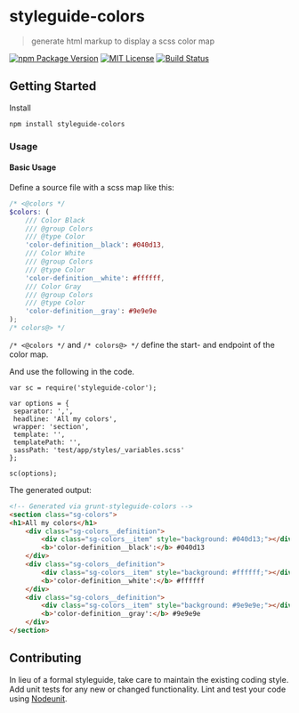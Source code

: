 # styleguide-colors

> generate html markup to display a scss color map 

[![npm Package Version](https://img.shields.io/npm/v/styleguide-colors.svg?style=flat-square)](https://www.npmjs.com/package/styleguide-colors)
[![MIT License](http://img.shields.io/:license-mit-blue.svg?style=flat-square)](LICENSE)
[![Build Status](https://travis-ci.org/webdesignberlin/styleguide-colors.svg?branch=master)](https://travis-ci.org/webdesignberlin/styleguide-colors)

## Getting Started
Install

```shell
npm install styleguide-colors
```

### Usage

#### Basic Usage
Define a source file with a scss map like this:

```scss
/* <@colors */
$colors: (
    /// Color Black
    /// @group Colors
    /// @type Color
    'color-definition__black': #040d13,
    /// Color White
    /// @group Colors
    /// @type Color
    'color-definition__white': #ffffff,
    /// Color Gray
    /// @group Colors
    /// @type Color
    'color-definition__gray': #9e9e9e
);
/* colors@> */
```

`/* <@colors */` and `/* colors@> */` define the start- and endpoint of the color map.

 And use the following in the code.


```
var sc = require('styleguide-color');

var options = {
 separator: ',',
 headline: 'All my colors',
 wrapper: 'section',
 template: '',
 templatePath: '',
 sassPath: 'test/app/styles/_variables.scss'
};

sc(options);
```

The generated output:

```html
<!-- Generated via grunt-styleguide-colors -->
<section class="sg-colors">
<h1>All my colors</h1>
    <div class="sg-colors__definition">
        <div class="sg-colors__item" style="background: #040d13;"></div>
        <b>'color-definition__black':</b> #040d13
    </div>
    <div class="sg-colors__definition">
        <div class="sg-colors__item" style="background: #ffffff;"></div>
        <b>'color-definition__white':</b> #ffffff
    </div>
    <div class="sg-colors__definition">
        <div class="sg-colors__item" style="background: #9e9e9e;"></div>
        <b>'color-definition__gray':</b> #9e9e9e
    </div>
</section>
```

## Contributing
In lieu of a formal styleguide, take care to maintain the existing coding style. Add unit tests for any new or changed functionality. Lint and test your code using [Nodeunit](https://github.com/caolan/nodeunit).
